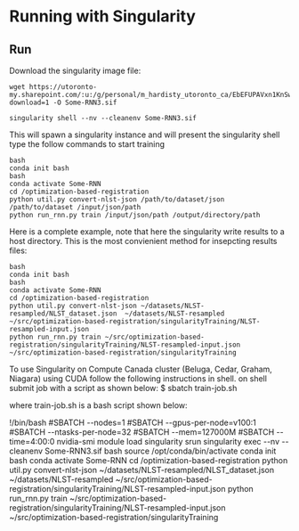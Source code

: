 # Running with Singularity

## Run

Download the singularity image file:

```
wget https://utoronto-my.sharepoint.com/:u:/g/personal/m_hardisty_utoronto_ca/EbEFUPAVxn1KnSwk8wzvfi8Bb1fvGKE4nxDmufSJYQ2hmg?download=1 -O Some-RNN3.sif
```



```
singularity shell --nv --cleanenv Some-RNN3.sif
```

This will spawn a singularity instance and will present the singularity shell type the follow commands to start training

```
bash
conda init bash
bash
conda activate Some-RNN
cd /optimization-based-registration
python util.py convert-nlst-json /path/to/dataset/json /path/to/dataset /input/json/path
python run_rnn.py train /input/json/path /output/directory/path
```

Here is a complete example, note that here the singularity write results to a host directory.  This is the most convienient method for insepcting results files:
```
bash
conda init bash
bash
conda activate Some-RNN
cd /optimization-based-registration
python util.py convert-nlst-json ~/datasets/NLST-resampled/NLST_dataset.json  ~/datasets/NLST-resampled   ~/src/optimization-based-registration/singularityTraining/NLST-resampled-input.json
python run_rnn.py train ~/src/optimization-based-registration/singularityTraining/NLST-resampled-input.json ~/src/optimization-based-registration/singularityTraining
```

To use Singularity on Compute Canada cluster (Beluga, Cedar, Graham, Niagara) using CUDA follow the following instructions in shell. 
on shell submit job with a script as shown below:
$ sbatch train-job.sh 

where train-job.sh is a bash script shown below:

!/bin/bash
#SBATCH --nodes=1
#SBATCH --gpus-per-node=v100:1
#SBATCH --ntasks-per-node=32
#SBATCH --mem=127000M
#SBATCH --time=4:00:0
nvidia-smi
module load singularity
srun singularity exec --nv --cleanenv Some-RNN3.sif
bash
source /opt/conda/bin/activate
conda init bash
conda activate Some-RNN
cd /optimization-based-registration
python util.py convert-nlst-json ~/datasets/NLST-resampled/NLST_dataset.json  ~/datasets/NLST-resampled   ~/src/optimization-based-registration/singularityTraining/NLST-resampled-input.json
python run_rnn.py train ~/src/optimization-based-registration/singularityTraining/NLST-resampled-input.json ~/src/optimization-based-registration/singularityTraining
```


